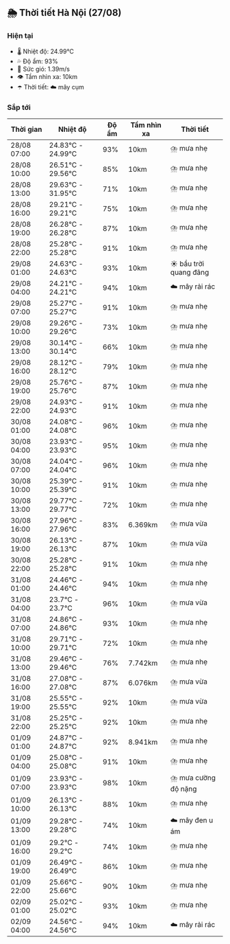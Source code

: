 ## 🌦️ Thời tiết Hà Nội (27/08)

### Hiện tại

- 🌡️ Nhiệt độ: 24.99℃
- 💦 Độ ẩm: 93%
- 💨 Sức gió: 1.39m/s
- 👁️ Tầm nhìn xa: 10km
- ☂️ Thời tiết: ☁️ mây cụm

### Sắp tới

| Thời gian | Nhiệt độ | Độ ẩm | Tầm nhìn xa | Thời tiết |
| --- | --- | --- | --- | --- |
| 28/08 07:00 | 24.83℃ - 24.99℃ | 93% | 10km | ⛈️ mưa nhẹ |
| 28/08 10:00 | 26.51℃ - 29.56℃ | 85% | 10km | ⛈️ mưa nhẹ |
| 28/08 13:00 | 29.63℃ - 31.95℃ | 71% | 10km | ⛈️ mưa nhẹ |
| 28/08 16:00 | 29.21℃ - 29.21℃ | 75% | 10km | ⛈️ mưa nhẹ |
| 28/08 19:00 | 26.28℃ - 26.28℃ | 87% | 10km | ⛈️ mưa nhẹ |
| 28/08 22:00 | 25.28℃ - 25.28℃ | 91% | 10km | ⛈️ mưa nhẹ |
| 29/08 01:00 | 24.63℃ - 24.63℃ | 93% | 10km | ☀️ bầu trời quang đãng |
| 29/08 04:00 | 24.21℃ - 24.21℃ | 94% | 10km | ☁️ mây rải rác |
| 29/08 07:00 | 25.27℃ - 25.27℃ | 91% | 10km | ⛈️ mưa nhẹ |
| 29/08 10:00 | 29.26℃ - 29.26℃ | 73% | 10km | ⛈️ mưa nhẹ |
| 29/08 13:00 | 30.14℃ - 30.14℃ | 66% | 10km | ⛈️ mưa nhẹ |
| 29/08 16:00 | 28.12℃ - 28.12℃ | 79% | 10km | ⛈️ mưa nhẹ |
| 29/08 19:00 | 25.76℃ - 25.76℃ | 87% | 10km | ⛈️ mưa nhẹ |
| 29/08 22:00 | 24.93℃ - 24.93℃ | 91% | 10km | ⛈️ mưa nhẹ |
| 30/08 01:00 | 24.08℃ - 24.08℃ | 96% | 10km | ⛈️ mưa nhẹ |
| 30/08 04:00 | 23.93℃ - 23.93℃ | 95% | 10km | ⛈️ mưa nhẹ |
| 30/08 07:00 | 24.04℃ - 24.04℃ | 96% | 10km | ⛈️ mưa nhẹ |
| 30/08 10:00 | 25.39℃ - 25.39℃ | 91% | 10km | ⛈️ mưa nhẹ |
| 30/08 13:00 | 29.77℃ - 29.77℃ | 72% | 10km | ⛈️ mưa nhẹ |
| 30/08 16:00 | 27.96℃ - 27.96℃ | 83% | 6.369km | ⛈️ mưa vừa |
| 30/08 19:00 | 26.13℃ - 26.13℃ | 87% | 10km | ⛈️ mưa vừa |
| 30/08 22:00 | 25.28℃ - 25.28℃ | 91% | 10km | ⛈️ mưa nhẹ |
| 31/08 01:00 | 24.46℃ - 24.46℃ | 94% | 10km | ⛈️ mưa nhẹ |
| 31/08 04:00 | 23.7℃ - 23.7℃ | 96% | 10km | ⛈️ mưa vừa |
| 31/08 07:00 | 24.86℃ - 24.86℃ | 93% | 10km | ⛈️ mưa nhẹ |
| 31/08 10:00 | 29.71℃ - 29.71℃ | 72% | 10km | ⛈️ mưa nhẹ |
| 31/08 13:00 | 29.46℃ - 29.46℃ | 76% | 7.742km | ⛈️ mưa nhẹ |
| 31/08 16:00 | 27.08℃ - 27.08℃ | 87% | 6.076km | ⛈️ mưa vừa |
| 31/08 19:00 | 25.55℃ - 25.55℃ | 92% | 10km | ⛈️ mưa vừa |
| 31/08 22:00 | 25.25℃ - 25.25℃ | 92% | 10km | ⛈️ mưa nhẹ |
| 01/09 01:00 | 24.87℃ - 24.87℃ | 92% | 8.941km | ⛈️ mưa nhẹ |
| 01/09 04:00 | 25.08℃ - 25.08℃ | 91% | 10km | ⛈️ mưa nhẹ |
| 01/09 07:00 | 23.93℃ - 23.93℃ | 98% | 10km | ⛈️ mưa cường độ nặng |
| 01/09 10:00 | 26.13℃ - 26.13℃ | 88% | 10km | ⛈️ mưa nhẹ |
| 01/09 13:00 | 29.28℃ - 29.28℃ | 74% | 10km | ☁️ mây đen u ám |
| 01/09 16:00 | 29.2℃ - 29.2℃ | 74% | 10km | ⛈️ mưa nhẹ |
| 01/09 19:00 | 26.49℃ - 26.49℃ | 86% | 10km | ⛈️ mưa nhẹ |
| 01/09 22:00 | 25.66℃ - 25.66℃ | 90% | 10km | ⛈️ mưa nhẹ |
| 02/09 01:00 | 25.02℃ - 25.02℃ | 93% | 10km | ⛈️ mưa nhẹ |
| 02/09 04:00 | 24.56℃ - 24.56℃ | 94% | 10km | ☁️ mây rải rác |
